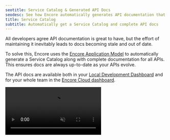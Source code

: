 ```yaml
---
seotitle: Service Catalog & Generated API Docs
seodesc: See how Encore automatically generates API documentation that always stays up to date and in sync.
title: Service Catalog
subtitle: Automatically get a Service Catalog and complete API docs
---
```


All developers agree API documentation is great to have, but the effort of maintaining it inevitably leads to docs becoming stale and out of date.

To solve this, Encore uses the [Encore Application Model](/docs/go/concepts/application-model) to automatically generate a Service Catalog along with complete documentation for all APIs. This ensures docs are always up-to-date as your APIs evolve.

The API docs are available both in your [Local Development Dashboard](/docs/go/observability/dev-dash) and for your whole team in the [Encore Cloud dashboard](https://app.encore.cloud).

<video autoPlay playsInline loop controls muted className="w-full h-full">
	<source src="/assets/docs/servicecatalogvideo.mp4" className="w-full h-full" type="video/mp4" />
</video>
